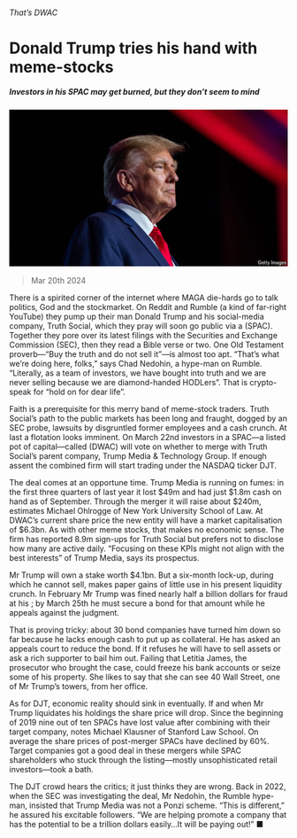 ###### That’s DWAC

# Donald Trump tries his hand with meme-stocks 

##### Investors in his SPAC may get burned, but they don’t seem to mind 

![image](images/20240323_USP517.jpg) 

> Mar 20th 2024 

There is a spirited corner of the internet where MAGA die-hards go to talk politics, God and the stockmarket. On Reddit and Rumble (a kind of far-right YouTube) they pump up their man Donald Trump and his social-media company, Truth Social, which they pray will soon go public via a  (SPAC). Together they pore over its latest filings with the Securities and Exchange Commission (SEC), then they read a Bible verse or two. One Old Testament proverb—“Buy the truth and do not sell it”—is almost too apt. “That’s what we’re doing here, folks,” says Chad Nedohin, a hype-man on Rumble. “Literally, as a team of investors, we have bought into truth and we are never selling because we are diamond-handed HODLers”. That is crypto-speak for “hold on for dear life”. 

Faith is a prerequisite for this merry band of meme-stock traders. Truth Social’s path to the public markets has been long and fraught, dogged by an SEC probe, lawsuits by disgruntled former employees and a cash crunch. At last a flotation looks imminent. On March 22nd investors in a SPAC—a listed pot of capital—called  (DWAC) will vote on whether to merge with Truth Social’s parent company, Trump Media &amp; Technology Group. If enough assent the combined firm will start trading under the NASDAQ ticker DJT. 


The deal comes at an opportune time. Trump Media is running on fumes: in the first three quarters of last year it lost $49m and had just $1.8m cash on hand as of September. Through the merger it will raise about $240m, estimates Michael Ohlrogge of New York University School of Law. At DWAC’s current share price the new entity will have a market capitalisation of $6.3bn. As with other meme stocks, that makes no economic sense. The firm has reported 8.9m sign-ups for Truth Social but prefers not to disclose how many are active daily. “Focusing on these KPIs might not align with the best interests” of Trump Media, says its prospectus.

Mr Trump will own a stake worth $4.1bn. But a six-month lock-up, during which he cannot sell, makes paper gains of little use in his present liquidity crunch. In February Mr Trump was fined nearly half a billion dollars for fraud at his ; by March 25th he must secure a bond for that amount while he appeals against the judgment.

That is proving tricky: about 30 bond companies have turned him down so far because he lacks enough cash to put up as collateral. He has asked an appeals court to reduce the bond. If it refuses he will have to sell assets or ask a rich supporter to bail him out. Failing that Letitia James, the prosecutor who brought the case, could freeze his bank accounts or seize some of his property. She likes to say that she can see 40 Wall Street, one of Mr Trump’s towers, from her office.

As for DJT, economic reality should sink in eventually. If and when Mr Trump liquidates his holdings the share price will drop. Since the beginning of 2019 nine out of ten SPACs have lost value after combining with their target company, notes Michael Klausner of Stanford Law School. On average the share prices of post-merger SPACs have declined by 60%. Target companies got a good deal in these mergers while SPAC shareholders who stuck through the listing—mostly unsophisticated retail investors—took a bath.

The DJT crowd hears the critics; it just thinks they are wrong. Back in 2022, when the SEC was investigating the deal, Mr Nedohin, the Rumble hype-man, insisted that Trump Media was not a Ponzi scheme. “This is different,” he assured his excitable followers. “We are helping promote a company that has the potential to be a trillion dollars easily…It will be paying out!” ■


